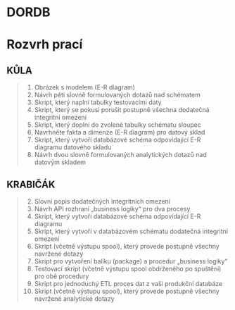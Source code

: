 # DORDB #

# Rozvrh prací #

## KŮLA ##
> 1. Obrázek s modelem (E-R diagram)
> 4. Návrh pěti slovně formulovaných dotazů nad schématem
> 7. Skript, který naplní tabulky testovacími daty
> 9. Skript, který se pokusí porušit postupně všechna dodatečná integritní omezení
> 12. Skript, který doplní do zvolené tabulky schématu sloupec
> 13. Navrhněte fakta a dimenze (E-R diagram) pro datový sklad 
> 14. Skript, který vytvoří databázové schéma odpovídající E-R diagramu datového skladu
> 16. Návrh dvou slovně formulovaných analytických dotazů nad datovým skladem

## KRABIČÁK ##
> 2. Slovní popis dodatečných integritních omezení
> 3. Návrh API rozhraní „business logiky“ pro dva procesy
> 5. Skript, který vytvoří databázové schéma odpovídající E-R diagramu
> 6. Skript, který vytvoří v databázovém schématu dodatečná integritní omezení
> 8. Skript (včetně výstupu spool), který provede postupně všechny navržené dotazy
> 10. Skript pro vytvoření balíku (package) a procedur „business logiky“ 
> 11. Testovací skript (včetně výstupu spool obdrženého po spuštění) pro obě procedury
> 15. Skript pro jednoduchý ETL proces dat z vaši produkční databáze
> 17. Skript (včetně výstupu spool), který provede postupně všechny navržené analytické dotazy
